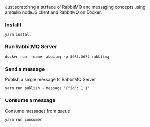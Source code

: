 Just scratching a surface of RabbitMQ and messaging concepts using amqplib nodeJS client and RabbitMQ on Docker.

### Installl
```
yarn install
```

### Run RabbitMQ Server
```
docker run --name rabbitmq -p 5672:5672 rabbitmq
```

### Send a message

Publish a single message to RabbitMQ Server
```
yarn run publish --message '{"id": 1 }'
```

### Consume a message

Consume messages from queue
```
yarn run consumer
```
